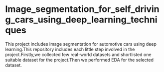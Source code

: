 # Image_segmentation_for_self_driving_cars_using_deep_learning_techniques

This project includes image segmentation for automotive cars using deep learning.This repository includes each little step involved in the project.Firstly,we collected few  real-world datasets and shortlisted one suitable dataset for the project.Then we performed EDA for the selected dataset.
